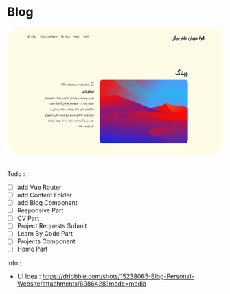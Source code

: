 # Blog

<div align="center">
        <img src="src\assets\Images\Screen Shot.png" 
        alt="this is a photo" width="600" height="300">
        <br>
        </div>
<br>

Todo :
- [ ] add Vue Router
- [ ] add Content Folder
- [ ] add Blog Component
- [ ] Responsive Part
- [ ] CV Part
- [ ] Project Requests Submit
- [ ] Learn By Code Part
- [ ] Projects Component
- [ ] Home Part

info :
- UI Idea : https://dribbble.com/shots/15238065-Blog-Personal-Website/attachments/6986428?mode=media
